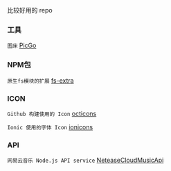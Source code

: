 比较好用的 repo 

### 工具

`图床` [PicGo](https://github.com/Molunerfinn/PicGo)

### NPM包

`原生fs模块的扩展` [fs-extra](https://github.com/jprichardson/node-fs-extra)

### ICON

`Github 构建使用的 Icon` [octicons](https://github.com/primer/octicons)

`Ionic 使用的字体 Icon` [ionicons](https://github.com/ionic-team/ionicons)

### API

`网易云音乐 Node.js API service` [NeteaseCloudMusicApi](https://github.com/Binaryify/NeteaseCloudMusicApi)
